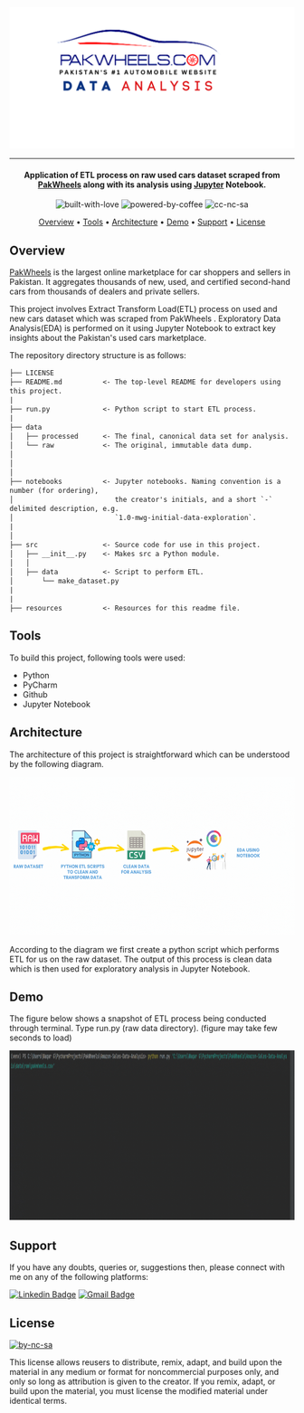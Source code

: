 <p align='center'>
<img src='https://github.com/waqarg2001/PakWheels-Data-Analysis/blob/main/resources/Logo.png' width=600 height=250 >
</p>

---

<h4 align='center'> Application of ETL process on raw used cars dataset scraped from <a href='https://pakwheels.com/' target='_blank'>PakWheels</a> along with its analysis using <a href='jupyter.org' target='_blank'>Jupyter</a> Notebook. </h4>

<p align='center'>
<img src="https://i.ibb.co/KxfMMsP/built-with-love.png" alt="built-with-love" border="0">
<img src="https://i.ibb.co/MBDK1Pk/powered-by-coffee.png" alt="powered-by-coffee" border="0">
<img src="https://i.ibb.co/CtGqhQH/cc-nc-sa.png" alt="cc-nc-sa" border="0">
</p>

<p align="center">
  <a href="#overview">Overview</a> •
  <a href="#tools">Tools</a> •
  <a href="#architecture">Architecture</a> •
  <a href="#demo">Demo</a> •
  <a href="#support">Support</a> •
  <a href="#license">License</a>
</p>


## Overview

<p><a href='pakwheels.com' target='_blank'>PakWheels</a> is the largest online marketplace for car shoppers and sellers in Pakistan. It aggregates thousands of new, used, and certified second-hand cars from thousands of dealers and private sellers.</p>

This project involves Extract Transform Load(ETL) process on used and new cars dataset which was scraped from PakWheels . Exploratory Data Analysis(EDA) is performed on it using Jupyter Notebook to extract key insights about the Pakistan's used cars marketplace.

The repository directory structure is as follows:

```
├── LICENSE 
├── README.md          <- The top-level README for developers using this project. 
| 
├── run.py             <- Python script to start ETL process. 
| 
├── data 
│   ├── processed      <- The final, canonical data set for analysis.
│   └── raw            <- The original, immutable data dump. 
│ 
│ 
│ 
├── notebooks          <- Jupyter notebooks. Naming convention is a number (for ordering),
│                         the creator's initials, and a short `-` delimited description, e.g.
│                         `1.0-mwg-initial-data-exploration`.  
| 
│ 
├── src                <- Source code for use in this project. 
│   ├── __init__.py    <- Makes src a Python module. 
│   │ 
│   ├── data           <- Script to perform ETL. 
│       └── make_dataset.py 
|         
|
├── resources          <- Resources for this readme file. 
```

## Tools 

To build this project, following tools were used:

- Python
- PyCharm
- Github
- Jupyter Notebook

## Architecture

The architecture of this project is straightforward which can be understood by the following diagram.

<p align='center'>
  <img src='https://github.com/waqarg2001/PakWheels-Data-Analysis/blob/7b23ca6ab3df0c13053a73f5a91e5544becd2ff0/resources/architecture.gif' height=280 width=900>
</p>  

According to the diagram we first create a python script which performs ETL for us on the raw dataset. The output of this process is clean data which is then used for exploratory analysis in Jupyter Notebook.


## Demo

The figure below shows a snapshot of ETL process being conducted through terminal. Type run.py (raw data directory).
(figure may take few seconds to load)

<p>
  <img src='https://github.com/waqarg2001/PakWheels-Data-Analysis/blob/b195a77dc208fe9c668df46433f213108ae63008/resources/pakwheels%20etl.gif' width=900 height=300>
</p>  




## Support

If you have any doubts, queries or, suggestions then, please connect with me on any of the following platforms:

[![Linkedin Badge][linkedinbadge]][linkedin] 
[![Gmail Badge][gmailbadge]][gmail]


## License

<a href = 'https://creativecommons.org/licenses/by-nc-sa/4.0/' target="_blank">
    <img src="https://i.ibb.co/mvmWGkm/by-nc-sa.png" alt="by-nc-sa" border="0" width="88" height="31">
</a>

This license allows reusers to distribute, remix, adapt, and build upon the material in any medium or format for noncommercial purposes only, and only so long as attribution is given to the creator. If you remix, adapt, or build upon the material, you must license the modified material under identical terms.



<!--Profile Link-->
[linkedin]: https://www.linkedin.com/in/waqargul
[gmail]: mailto:waqargul6@gmail.com

<!--Logo Link -->
[linkedinbadge]: https://img.shields.io/badge/waqargul-0077B5?style=for-the-badge&logo=linkedin&logoColor=white
[gmailbadge]: https://img.shields.io/badge/Gmail-D14836?style=for-the-badge&logo=gmail&logoColor=white
